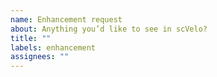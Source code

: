 ```yaml
---
name: Enhancement request
about: Anything you’d like to see in scVelo?
title: ""
labels: enhancement
assignees: ""
---
```


<!-- What kind of feature would you like to request? -->
